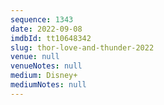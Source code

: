```yaml
---
sequence: 1343
date: 2022-09-08
imdbId: tt10648342
slug: thor-love-and-thunder-2022
venue: null
venueNotes: null
medium: Disney+
mediumNotes: null
---
```

